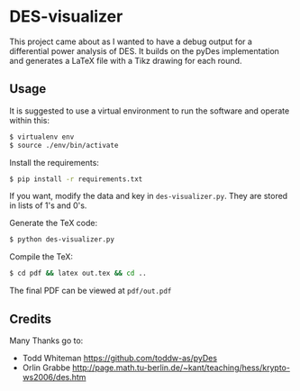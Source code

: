 # DES-visualizer

This project came about as I wanted to have a debug output for a differential power analysis of DES.
It builds on the pyDes implementation and generates a LaTeX file with a Tikz drawing for each round.

## Usage

It is suggested to use a virtual environment to run the software and operate within this:
```bash
$ virtualenv env
$ source ./env/bin/activate
```

Install the requirements:

```bash
$ pip install -r requirements.txt
```

If you want, modify the data and key in `des-visualizer.py`. They are stored in lists of 1's and 0's.

Generate the TeX code:

```bash
$ python des-visualizer.py
```

Compile the TeX:

```bash
$ cd pdf && latex out.tex && cd ..
```

The final PDF can be viewed at `pdf/out.pdf`


## Credits

Many Thanks go to:
 - Todd Whiteman https://github.com/toddw-as/pyDes
 - Orlin Grabbe http://page.math.tu-berlin.de/~kant/teaching/hess/krypto-ws2006/des.htm